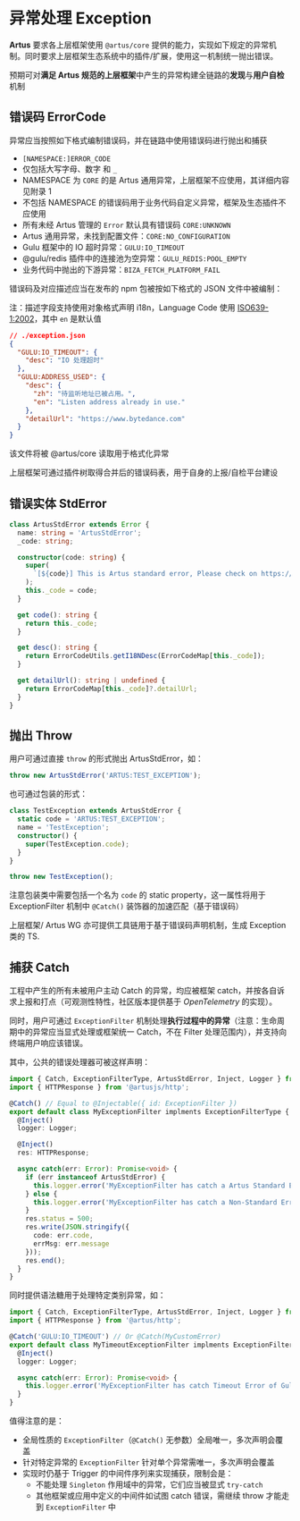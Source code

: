 # 异常处理 Exception

**Artus** 要求各上层框架使用 `@artus/core` 提供的能力，实现如下规定的异常机制。同时要求上层框架生态系统中的插件/扩展，使用这一机制统一抛出错误。

预期可对**满足 Artus 规范的上层框架**中产生的异常构建全链路的**发现**与**用户自检**机制

## 错误码 ErrorCode

异常应当按照如下格式编制错误码，并在链路中使用错误码进行抛出和捕获

- `[NAMESPACE:]ERROR_CODE`
- 仅包括大写字母、数字 和 `_`
- NAMESPACE 为 `CORE` 的是 Artus 通用异常，上层框架不应使用，其详细内容见附录 1
- 不包括 NAMESPACE 的错误码用于业务代码自定义异常，框架及生态插件不应使用
- 所有未经 Artus 管理的 `Error` 默认具有错误码 `CORE:UNKNOWN`
- Artus 通用异常，未找到配置文件：`CORE:NO_CONFIGURATION`
- Gulu 框架中的 IO 超时异常：`GULU:IO_TIMEOUT`
- @gulu/redis 插件中的连接池为空异常：`GULU_REDIS:POOL_EMPTY`
- 业务代码中抛出的下游异常：`BIZA_FETCH_PLATFORM_FAIL`

错误码及对应描述应当在发布的 npm 包被按如下格式的 JSON 文件中被编制：

注：描述字段支持使用对象格式声明 i18n，Language Code 使用 [ISO639-1:2002](https://www.loc.gov/standards/iso639-2/php/code_list.php)，其中 `en` 是默认值

```json
// ./exception.json
{
  "GULU:IO_TIMEOUT": {
    "desc": "IO 处理超时"
  },
  "GULU:ADDRESS_USED": {
    "desc": {
      "zh": "待监听地址已被占用。",
      "en": "Listen address already in use."
    },
    "detailUrl": "https://www.bytedance.com"
  }
}
```

该文件将被 @artus/core 读取用于格式化异常

上层框架可通过插件树取得合并后的错误码表，用于自身的上报/自检平台建设

## 错误实体 StdError

```typescript
class ArtusStdError extends Error {
  name: string = 'ArtusStdError';
  _code: string;

  constructor(code: string) {
    super(
      `[${code}] This is Artus standard error, Please check on https://github.com/artusjs/spec`
    );
    this._code = code;
  }

  get code(): string {
    return this._code;
  }

  get desc(): string {
    return ErrorCodeUtils.getI18NDesc(ErrorCodeMap[this._code]);
  }

  get detailUrl(): string | undefined {
    return ErrorCodeMap[this._code]?.detailUrl;
  }
}
```

## 抛出 Throw

用户可通过直接 `throw` 的形式抛出 ArtusStdError，如：

```ts
throw new ArtusStdError('ARTUS:TEST_EXCEPTION');
```

也可通过包装的形式：

```ts
class TestException extends ArtusStdError {
  static code = 'ARTUS:TEST_EXCEPTION';
  name = 'TestException';
  constructor() {
    super(TestException.code);
  }
}

throw new TestException();
```

注意包装类中需要包括一个名为 `code` 的 static property，这一属性将用于 ExceptionFilter 机制中 `@Catch()` 装饰器的加速匹配（基于错误码）

上层框架/ Artus WG 亦可提供工具链用于基于错误码声明机制，生成 Exception 类的 TS.

## 捕获 Catch

工程中产生的所有未被用户主动 Catch 的异常，均应被框架 catch，并按各自诉求上报和打点（可观测性特性，社区版本提供基于 _OpenTelemetry_ 的实现）。

同时，用户可通过 `ExceptionFilter` 机制处理**执行过程中的异常**（注意：生命周期中的异常应当显式处理或框架统一 Catch，不在 Filter 处理范围内），并支持向终端用户响应该错误。

其中，公共的错误处理器可被这样声明：

```typescript
import { Catch, ExceptionFilterType, ArtusStdError, Inject, Logger } from '@artusjs/core';
import { HTTPResponse } from '@artusjs/http';

@Catch() // Equal to @Injectable({ id: ExceptionFilter })
export default class MyExceptionFilter implments ExceptionFilterType {
  @Inject()
  logger: Logger;

  @Inject()
  res: HTTPResponse;

  async catch(err: Error): Promise<void> {
    if (err instanceof ArtusStdError) {
      this.logger.error('MyExceptionFilter has catch a Artus Standard Error, code is ' + err.code);
    } else {
      this.logger.error('MyExceptionFilter has catch a Non-Standard Error, type is ' + err.name + ', Message: ' + err.message);
    }
    res.status = 500;
    res.write(JSON.stringify({
      code: err.code,
      errMsg: err.message
    }));
    res.end();
  }
}
```

同时提供语法糖用于处理特定类别异常，如：

```typescript
import { Catch, ExceptionFilterType, ArtusStdError, Inject, Logger } from '@artus/core';
import { HTTPResponse } from '@artus/http';

@Catch('GULU:IO_TIMEOUT') // Or @Catch(MyCustomError)
export default class MyTimeoutExceptionFilter implments ExceptionFilterType {
  @Inject()
  logger: Logger;

  async catch(err: Error): Promise<void> {
    this.logger.error('MyExceptionFilter has catch Timeout Error of Gulu');
  }
}
```

值得注意的是：

- 全局性质的 `ExceptionFilter`（`@Catch()` 无参数）全局唯一，多次声明会覆盖
- 针对特定异常的 `ExceptionFilter` 针对单个异常需唯一，多次声明会覆盖
- 实现时仍基于 Trigger 的中间件序列来实现捕获，限制会是：
  - 不能处理 `Singleton` 作用域中的异常，它们应当被显式 `try-catch`
  - 其他框架或应用中定义的中间件如试图 catch 错误，需继续 throw 才能走到 `ExceptionFilter` 中
